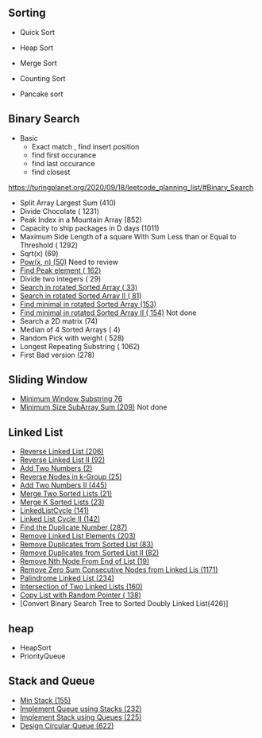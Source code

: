 
## Sorting

- Quick Sort
    
- Heap Sort

- Merge Sort
- Counting Sort
- Pancake sort

## Binary Search
- Basic
  - Exact match , find insert position
  - find first occurance 
  - find last occurance 
  - find closest

https://turingplanet.org/2020/09/18/leetcode_planning_list/#Binary_Search

- Split Array Largest Sum (410)
- Divide Chocolate ( 1231)
- Peak Index in a Mountain Array (852)
- Capacity to ship packages in D days (1011)
- Maximum Side Length of a square With Sum Less than or Equal to Threshold ( 1292)
- Sqrt(x) (69)
- [Pow(x, n) (50)](https://leetcode.com/problems/powx-n/)  Need to review
- [Find Peak element ( 162)](https://leetcode.com/problems/find-peak-element/)
- Divide two integers ( 29)
- [Search in rotated Sorted Array ( 33)](https://leetcode.com/problems/search-in-rotated-sorted-array/)
- [Search in rotated Sorted Array II ( 81)](https://leetcode.com/problems/search-in-rotated-sorted-array-ii/)
- [Find minimal in rotated Sorted Array (153)](https://leetcode.com/problems/find-minimum-in-rotated-sorted-array/)
- [Find minimal in rotated Sorted Array II ( 154)](https://leetcode.com/problems/find-minimum-in-rotated-sorted-array-ii/description/)  Not done
- Search a 2D matrix (74)
- Median of 4 Sorted Arrays ( 4)
- Random Pick with weight ( 528)
- Longest Repeating Substring ( 1062)
- First Bad version (278)


## Sliding Window

- [Minimum Window Substring 76](https://leetcode.com/problems/minimum-window-substring/)
- [Minimum Size SubArray Sum (209)](https://leetcode.com/problems/minimum-size-subarray-sum/)  Not done


## Linked List
- [Reverse Linked List (206)](https://leetcode.com/problems/reverse-linked-list/description/)
- [ Reverse Linked List II (92)](https://leetcode.com/problems/reverse-linked-list-ii/)
- [ Add Two Numbers (2)](https://leetcode.com/problems/add-two-numbers/description/)
- [ Reverse Nodes in k-Group (25)](https://leetcode.com/problems/reverse-nodes-in-k-group/description/)
- [Add Two Numbers II (445)](https://leetcode.com/problems/add-two-numbers-ii/description/)
- [Merge Two Sorted Lists (21)](https://leetcode.com/problems/merge-two-sorted-lists/description/)
- [Merge K Sorted Lists (23)](https://leetcode.com/problems/merge-k-sorted-lists/)
- [LinkedListCycle (141)](https://leetcode.com/problems/linked-list-cycle/)
- [Linked List Cycle II (142)](https://leetcode.com/problems/linked-list-cycle-ii/)
- [Find the Duplicate Number (287)](https://leetcode.com/problems/find-the-duplicate-number/description/)
- [Remove Linked List Elements (203)](https://leetcode.com/problems/remove-linked-list-elements/description/)
- [Remove Duplicates from Sorted List (83)](https://leetcode.com/problems/remove-duplicates-from-sorted-list/)
- [Remove Duplicates from Sorted List II (82)](https://leetcode.com/problems/remove-duplicates-from-sorted-list-ii/description/)
- [Remove Nth Node From End of List (19)](https://leetcode.com/problems/remove-nth-node-from-end-of-list/) 
- [Remove Zero Sum Consecutive Nodes from Linked Lis (1171)](https://leetcode.com/problems/remove-zero-sum-consecutive-nodes-from-linked-list/submissions/833679817/)
- [Palindrome Linked List (234)](https://leetcode.com/problems/palindrome-linked-list/description/)
- [ Intersection of Two Linked Lists (160)](https://leetcode.com/problems/intersection-of-two-linked-lists/)
- [Copy List with Random Pointer ( 138)](https://leetcode.com/problems/copy-list-with-random-pointer/description/)
- [Convert Binary Search Tree to Sorted Doubly Linked List(426)]

## heap 

- HeapSort
- PriorityQueue

## Stack and Queue

- [Min Stack (155)](https://leetcode.com/problems/min-stack/)
- [Implement Queue using Stacks (232)](https://leetcode.com/problems/implement-queue-using-stacks/description/)
- [Implement Stack using Queues (225)](https://leetcode.com/problems/implement-stack-using-queues/description/)
- [Design Circular Queue (622)](https://leetcode.com/problems/design-circular-queue/description/)